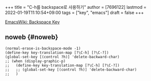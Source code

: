 +++
title = "C-h를 backspace로 사용하기"
author = [7696122]
lastmod = 2022-01-19T11:10:54+09:00
tags = ["key", "emacs"]
draft = false
+++

[EmacsWiki: Backspace Key](https://www.emacswiki.org/emacs/BackspaceKey)  


## noweb {#noweb}

```elisp
(normal-erase-is-backspace-mode -1)
(define-key key-translation-map [?\C-h] [?\C-?])
(global-set-key [(control ?h)] 'delete-backward-char)
;; (when (display-graphic-p)
;;   (define-key key-translation-map [?\C-h] [?\C-?])
;;   ;; (global-set-key [(control ?h)] 'delete-backward-char)
;;   )
```
